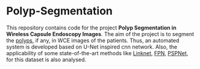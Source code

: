 # Polyp-Segmentation

This repository contains code for the project **Polyp Segmentation in Wireless Capsule Endoscopy Images**. The aim of the project is to segment the [polyps](https://en.wikipedia.org/wiki/Polyp_(medicine)), if any, in WCE images of the patients. Thus, an automated system is developed based on U-Net inspired cnn network. Also, the applicability of some state-of-the-art methods like [Linknet](https://arxiv.org/pdf/1707.03718.pdf), [FPN](https://arxiv.org/pdf/1612.03144.pdf), [PSPNet](https://arxiv.org/pdf/1612.01105.pdf), for this dataset is also analysed.  
